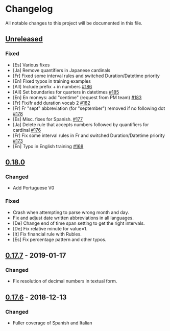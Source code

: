 # Changelog
All notable changes to this project will be documented in this file.

## [Unreleased]
### Fixed
- [Es] Various fixes
- [Ja] Remove quantifiers in Japanese cardinals
- [Fr] Fixed some interval rules and switched Duration/Datetime priority
- [En] Fixed typos in training examples
- [All] Include prefix + in numbers [#186](https://github.com/snipsco/rustling-ontology/pull/186)
- [All] Set boundaries for quarters in datetimes [#185](https://github.com/snipsco/rustling-ontology/pull/185)
- [En] En moneys: add "centime" (request from PM team) [#183](https://github.com/snipsco/rustling-ontology/pull/183)
- [Fr] Fix/fr add duration vocab 2 [#182](https://github.com/snipsco/rustling-ontology/pull/182)
- [Fr] Fr "sept" abbreviation (for "september") removed if no following dot [#178](https://github.com/snipsco/rustling-ontology/pull/178)
- [Es] Misc. fixes for Spanish. [#177](https://github.com/snipsco/rustling-ontology/pull/177)
- [Ja] Delete rule that accepts numbers followed by quantifiers for cardinal [#176](https://github.com/snipsco/rustling-ontology/pull/176)
- [Fr] Fix some interval rules in Fr and switched Duration/Datetime priority [#173](https://github.com/snipsco/rustling-ontology/pull/173)
- [En] Typo in English training [#168](https://github.com/snipsco/rustling-ontology/pull/168)


## [0.18.0]
### Changed
- Add Portuguese V0

### Fixed
- Crash when attempting to parse wrong month and day.
- Fix and adjust date written abbreviations in all languages.
- [De] Change end of time span setting to get the right intervals.
- [De] Fix relative minute for value=1.
- [It] Fix financial rule with Rubles.
- [Es] Fix percentage pattern and other typos.

## [0.17.7] - 2019-01-17
### Changed
- Fix resolution of decimal numbers in textual form.

## [0.17.6] - 2018-12-13
### Changed
- Fuller coverage of Spanish and Italian

[Unreleased]: https://github.com/snipsco/rustling-ontology/compare/0.18.0...lts-0.18.0.x
[0.18.0]: https://github.com/snipsco/rustling-ontology/compare/0.17.7...0.18.0
[0.17.7]: https://github.com/snipsco/rustling-ontology/compare/0.17.6...0.17.7
[0.17.6]: https://github.com/snipsco/rustling-ontology/compare/0.17.5...0.17.6
